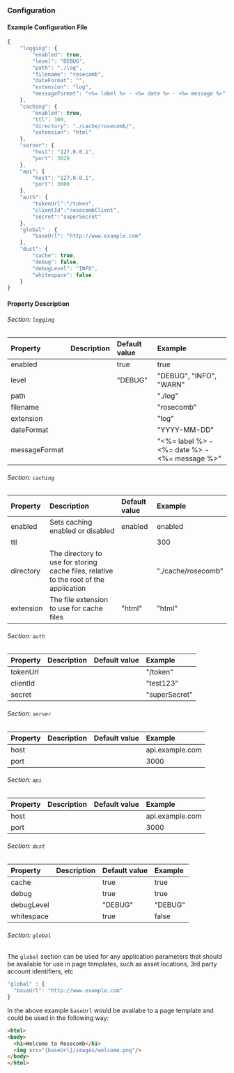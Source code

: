 ### Configuration

#### Example Configuration File

```js
{
    "logging": {
        "enabled": true,
        "level": "DEBUG",
        "path": "./log",
        "filename": "rosecomb",
        "dateFormat": "",
        "extension": "log",
        "messageFormat": "<%= label %> - <%= date %> - <%= message %>"
    },
    "caching": {
        "enabled": true,
        "ttl": 300,
        "directory": "./cache/rosecomb/",
        "extension": "html"
    },
    "server": {
        "host": "127.0.0.1",
        "port": 3020
    },
    "api": {
        "host": "127.0.0.1",
        "port": 3000
    },
    "auth": {
        "tokenUrl":"/token",
        "clientId":"rosecombClient",
        "secret":"superSecret"
    },
    "global" : {
        "baseUrl": "http://www.example.com"
    },
    "dust": {
        "cache": true,
        "debug": false,
        "debugLevel": "INFO",
        "whitespace": false
    }
}
```

#### Property Description

###### Section: `logging`

 Property       | Description                 | Default value  |  Example
:---------------|:----------------------------|:---------------|:--------------
enabled           |    |            true   | true       
level           |    |           "DEBUG"    | "DEBUG", "INFO", "WARN"       
path           |    |               | "./log"
filename           | |               | "rosecomb"      
extension           |  |     | "log"
dateFormat           |    |               | "YYYY-MM-DD"
messageFormat           |   |               | "<%= label %> - <%= date %> - <%= message %>"

###### Section: `caching`

 Property       | Description                 | Default value  |  Example
:---------------|:----------------------------|:---------------|:--------------
enabled           | Sets caching enabled or disabled   | enabled              | enabled
ttl           |    |               |  300      
directory           | The directory to use for storing cache files, relative to the root of the application   |               | "./cache/rosecomb"
extension           | The file extension to use for cache files   |    "html"           |  "html"

###### Section: `auth`

 Property       | Description                 | Default value  |  Example
:---------------|:----------------------------|:---------------|:--------------
tokenUrl           |    |               |     "/token"   
clientId           |    |               |        "test123"
secret           |    |               |         "superSecret"

###### Section: `server`

 Property       | Description                 | Default value  |  Example
:---------------|:----------------------------|:---------------|:--------------
host           |    |               | api.example.com       
port           |    |               | 3000

###### Section: `api`

 Property       | Description                 | Default value  |  Example
:---------------|:----------------------------|:---------------|:--------------
host           |    |               | api.example.com       
port           |    |               | 3000

###### Section: `dust`

 Property       | Description         | Default value  |  Example
:---------------|:--------------------|:---------------|:--------------
cache           |    									|       true     | true       
debug           |    									|       true     | true       
debugLevel      |                     |       "DEBUG"  | "DEBUG"
whitespace      |                     |       true     | false

###### Section: `global`

The `global` section can be used for any application parameters that should be available for use in page templates, such as asset locations, 3rd party account identifiers, etc

```js
"global" : {
  "baseUrl": "http://www.example.com"
}
```

In the above example `baseUrl` would be availabe to a page template and could be used in the following way:

```html
<html>
<body>
  <h1>Welcome to Rosecomb</h1>
  <img src="{baseUrl}/images/welcome.png"/>
</body>
</html>
```